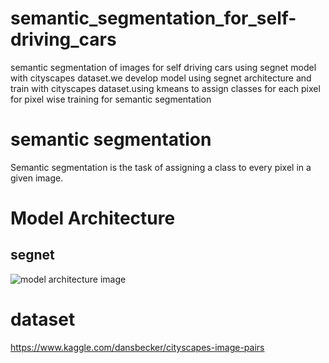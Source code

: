 # semantic_segmentation_for_self-driving_cars
semantic segmentation of images for self driving cars using segnet model with cityscapes dataset.we develop model using segnet architecture and train with cityscapes dataset.using kmeans to assign classes for each pixel for pixel wise training for semantic segmentation
# semantic segmentation 
Semantic segmentation is the task of assigning a class to every pixel in a given image.
# Model Architecture
## segnet
![model architecture image](./segnet)

# dataset
 https://www.kaggle.com/dansbecker/cityscapes-image-pairs
